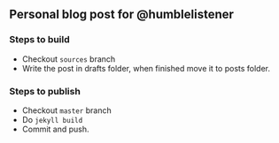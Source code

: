 ## Personal blog post for @humblelistener

### Steps to build

* Checkout `sources` branch
* Write the post in drafts folder, when finished move it to posts folder.

### Steps to publish
* Checkout `master` branch
* Do `jekyll build`
* Commit and push.
